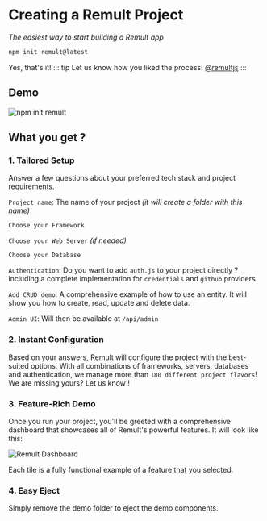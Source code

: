 <script setup>
  import Example from '../components/Example.vue'
</script>

# Creating a Remult Project

_The easiest way to start building a Remult app_

```bash
npm init remult@latest
```

Yes, that's it!
::: tip
Let us know how you liked the process! [@remultjs](https://twitter.com/RemultJs)
:::

## Demo

![npm init remult](/npm_init_remult.gif)

## What you get ?

<!-- Remult offers a streamlined project creation process that caters to over `180` different project flavors, ensuring you'll find the perfect setup for your needs. With just a few simple questions, you will get a fully functional Remult project up and running in no time.

Here's what you can expect: -->

### 1. **Tailored Setup**

Answer a few questions about your preferred tech stack and project requirements.

`Project name`: The name of your project _(it will create a folder with this name)_

`Choose your Framework` <Example :oneline=true :react=true :angular=true :vue=true :nextjs=true :svelte=true :nuxt=true />

`Choose your Web Server` _(if needed)_ <Example :oneline=true :express=true :fastify=true />

`Choose your Database` <Example :oneline=true :json=true :postgres=true :mysql=true :sqlite=true :mongodb=true :mssql=true />

`Authentication`: Do you want to add `auth.js` to your project directly ? including a complete implementation for `credentials` and `github` providers

`Add CRUD demo`: A comprehensive example of how to use an entity. It will show you how to create, read, update and delete data.

`Admin UI`: Will then be available at `/api/admin`

### 2. **Instant Configuration**

Based on your answers, Remult will configure the project with the best-suited options. With all combinations of frameworks, servers, databases and authentication, we manage more than `180 different project flavors`! We are missing yours? Let us know !

### 3. **Feature-Rich Demo**

Once you run your project, you'll be greeted with a comprehensive dashboard that showcases all of Remult's powerful features. It will look like this:

![Remult Dashboard](/create-remult.png)

Each tile is a fully functional example of a feature that you selected.

### 4. **Easy Eject**

Simply remove the demo folder to eject the demo components.
